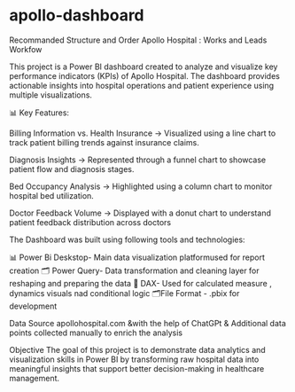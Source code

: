# apollo-dashboard
Recommanded Structure and Order
Apollo Hospital : Works and Leads Workfow

This project is a Power BI dashboard created to analyze and visualize key performance indicators (KPIs) of Apollo Hospital. The dashboard provides actionable insights into hospital operations and patient experience using multiple visualizations.

📊 Key Features:

Billing Information vs. Health Insurance → Visualized using a line chart to track patient billing trends against insurance claims.

Diagnosis Insights → Represented through a funnel chart to showcase patient flow and diagnosis stages.

Bed Occupancy Analysis → Highlighted using a column chart to monitor hospital bed utilization.

Doctor Feedback Volume → Displayed with a donut chart to understand patient feedback distribution across doctors

The Dashboard was built using following tools and technologies:

📊 Power Bi Deskstop- Main data visualization platformused for report creation
🗂️ Power Query- Data transformation and cleaning layer for reshaping and preparing the data
🎯 DAX- Used for calculated measure , dynamics visuals nad conditional logic 
🗂️File Format - .pbix for development

Data Source
 apollohospital.com &with the help of ChatGPt & Additional data points collected manually to enrich the analysis

Objective
The goal of this project is to demonstrate data analytics and visualization skills in Power BI by transforming raw hospital data into meaningful insights that support better decision-making in healthcare management.
